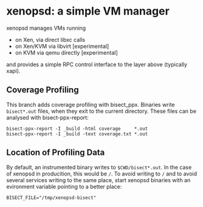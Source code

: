 xenopsd: a simple VM manager
============================

xenopsd manages VMs running

  * on Xen, via direct libxc calls
  * on Xen/KVM via libvirt [experimental]
  * on KVM via qemu directly [experimental]

and provides a simple RPC control interface to the layer above (typically xapi).

## Coverage Profiling

This branch adds coverage profiling with bisect_ppx. Binaries write
`bisect*.out` files, when they exit to the current directory. These files
can be analysed with bisect-ppx-report:

    bisect-ppx-report -I _build -html coverage     *.out
    bisect-ppx-report -I _build -text coverage.txt *.out
    
## Location of Profiling Data

By default, an instrumented binary writes to `$CWD/bisect*.out`. In the
case of xenopsd in producition, this would be `/`. To avoid writing to `/`
and to avoid several services writing to the same place, start xenopsd
binaries with an evironment variable pointing to a better place:

    BISECT_FILE="/tmp/xenopsd-bisect"


